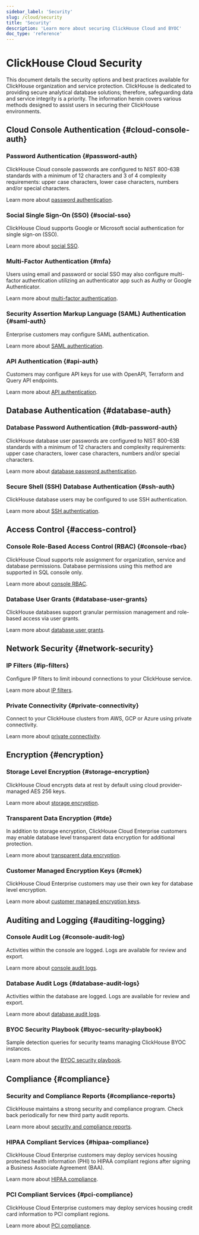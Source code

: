 ```yaml
---
sidebar_label: 'Security'
slug: /cloud/security
title: 'Security'
description: 'Learn more about securing ClickHouse Cloud and BYOC'
doc_type: 'reference'
---
```


# ClickHouse Cloud Security

This document details the security options and best practices available for ClickHouse organization and service protection.
ClickHouse is dedicated to providing secure analytical database solutions; therefore, safeguarding data and service integrity is a priority.
The information herein covers various methods designed to assist users in securing their ClickHouse environments.

## Cloud Console Authentication {#cloud-console-auth}

### Password Authentication {#password-auth}

ClickHouse Cloud console passwords are configured to NIST 800-63B standards with a minimum of 12 characters and 3 of 4 complexity requirements: upper case characters, lower case characters, numbers and/or special characters.

Learn more about [password authentication](/cloud/security/manage-my-account#email-and-password).

### Social Single Sign-On (SSO) {#social-sso}

ClickHouse Cloud supports Google or Microsoft social authentication for single sign-on (SSO).

Learn more about [social SSO](/cloud/security/manage-my-account#social-sso).

### Multi-Factor Authentication {#mfa}

Users using email and password or social SSO may also configure multi-factor authentication utilizing an authenticator app such as Authy or Google Authenticator.

Learn more about [multi-factor authentication](/cloud/security/manage-my-account/#mfa).

### Security Assertion Markup Language (SAML) Authentication {#saml-auth}

Enterprise customers may configure SAML authentication.

Learn more about [SAML authentication](/cloud/security/saml-setup).

### API Authentication {#api-auth}

Customers may configure API keys for use with OpenAPI, Terraform and Query API endpoints.

Learn more about [API authentication](/cloud/manage/openapi).

## Database Authentication {#database-auth}

### Database Password Authentication {#db-password-auth}

ClickHouse database user passwords are configured to NIST 800-63B standards with a minimum of 12 characters and complexity requirements: upper case characters, lower case characters, numbers and/or special characters.

Learn more about [database password authentication](/cloud/security/manage-database-users#database-user-id--password).

### Secure Shell (SSH) Database Authentication {#ssh-auth}

ClickHouse database users may be configured to use SSH authentication.

Learn more about [SSH authentication](/cloud/security/manage-database-users#database-ssh).

## Access Control {#access-control}

### Console Role-Based Access Control (RBAC) {#console-rbac}

ClickHouse Cloud supports role assignment for organization, service and database permissions. Database permissions using this method are supported in SQL console only.

Learn more about [console RBAC](/cloud/security/console-roles).

### Database User Grants {#database-user-grants}

ClickHouse databases support granular permission management and role-based access via user grants.

Learn more about [database user grants](/cloud/security/manage-database-users#database-permissions).

## Network Security {#network-security}

### IP Filters {#ip-filters}

Configure IP filters to limit inbound connections to your ClickHouse service.

Learn more about [IP filters](/cloud/security/setting-ip-filters).

### Private Connectivity {#private-connectivity}

Connect to your ClickHouse clusters from AWS, GCP or Azure using private connectivity.

Learn more about [private connectivity](/cloud/security/connectivity/private-networking).

## Encryption {#encryption}

### Storage Level Encryption {#storage-encryption}

ClickHouse Cloud encrypts data at rest by default using cloud provider-managed AES 256 keys.

Learn more about [storage encryption](/cloud/security/cmek#storage-encryption).

### Transparent Data Encryption {#tde}

In addition to storage encryption, ClickHouse Cloud Enterprise customers may enable database level transparent data encryption for additional protection.

Learn more about [transparent data encryption](/cloud/security/cmek#transparent-data-encryption-tde).

### Customer Managed Encryption Keys {#cmek}

ClickHouse Cloud Enterprise customers may use their own key for database level encryption.

Learn more about [customer managed encryption keys](/cloud/security/cmek#customer-managed-encryption-keys-cmek).

## Auditing and Logging {#auditing-logging}

### Console Audit Log {#console-audit-log}

Activities within the console are logged. Logs are available for review and export.

Learn more about [console audit logs](/cloud/security/audit-logging/console-audit-log).

### Database Audit Logs {#database-audit-logs}

Activities within the database are logged. Logs are available for review and export.

Learn more about [database audit logs](/cloud/security/audit-logging/database-audit-log).

### BYOC Security Playbook {#byoc-security-playbook}

Sample detection queries for security teams managing ClickHouse BYOC instances.

Learn more about the [BYOC security playbook](/cloud/security/audit-logging/byoc-security-playbook).

## Compliance {#compliance}

### Security and Compliance Reports {#compliance-reports}

ClickHouse maintains a strong security and compliance program. Check back periodically for new third party audit reports.

Learn more about [security and compliance reports](/cloud/security/compliance-overview).

### HIPAA Compliant Services {#hipaa-compliance}

ClickHouse Cloud Enterprise customers may deploy services housing protected health information (PHI) to HIPAA compliant regions after signing a Business Associate Agreement (BAA).

Learn more about [HIPAA compliance](/cloud/security/compliance/hipaa-onboarding).

### PCI Compliant Services {#pci-compliance}

ClickHouse Cloud Enterprise customers may deploy services housing credit card information to PCI compliant regions.

Learn more about [PCI compliance](/cloud/security/compliance/pci-onboarding).